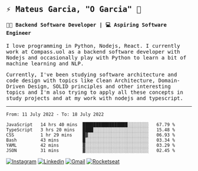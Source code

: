 
<samp>
  
## ⚡ Mateus Garcia, "O Garcia" :rocket: 
  

#### 👨‍💻 Backend Software Developer | 💻 Aspiring Software Engineer

  
I love programming in Python, Nodejs, React. I currently work at Compass.uol as a backend software developer with Nodejs and occasionally play with Python to learn a bit of machine learning and NLP.

  
Currently, I've been studying software architecture and code design with topics like Clean Architecture, Domain-Driven Design, SOLID principles and other interesting topics and I'm also trying to apply all these concepts in study projects and at my work with nodejs and typescript.

---

<!--START_SECTION:waka-->

```text
From: 11 July 2022 - To: 18 July 2022

JavaScript   14 hrs 40 mins  █████████████████░░░░░░░░   67.79 %
TypeScript   3 hrs 20 mins   ████░░░░░░░░░░░░░░░░░░░░░   15.48 %
CSS          1 hr 29 mins    █▓░░░░░░░░░░░░░░░░░░░░░░░   06.93 %
Bash         43 mins         █░░░░░░░░░░░░░░░░░░░░░░░░   03.34 %
YAML         42 mins         ▓░░░░░░░░░░░░░░░░░░░░░░░░   03.29 %
JSON         31 mins         ▓░░░░░░░░░░░░░░░░░░░░░░░░   02.45 %
```

<!--END_SECTION:waka-->
  
</samp>

[![Instagram](https://img.shields.io/badge/-Mateus%20Garcia-c080ff?style=flat-square&labelColor=c080ff&logo=instagram&logoColor=white&link=https://www.instagram.com/mpg.x)](https://www.instagram.com/mpg.x) 
[![Linkedin](https://img.shields.io/badge/-Mateus%20Garcia-c080ff?style=flat-square&logo=Linkedin&logoColor=white&link=https://www.linkedin.com/in/mpgxc)](https://www.linkedin.com/in/mpgxc) 
[![Gmail](https://img.shields.io/badge/-mpgx5.c@gmail.com-c080ff?style=flat-square&logo=Gmail&logoColor=white&link=mailto:diego.schell.f@gmail.com)](mailto:mpgx5.c@gmail.com)
[![Rocketseat](https://img.shields.io/badge/-Rocketseat%20Profile-c080ff?style=flat-square&labelColor=c080ff&logoColor=white&link=https://app.rocketseat.com.br/me/mpgxc)](https://app.rocketseat.com.br/me/mpgxc)
